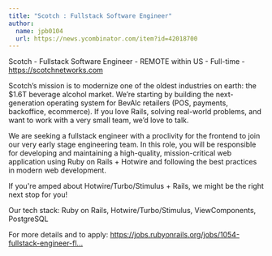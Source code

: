 ```yaml
---
title: "Scotch : Fullstack Software Engineer"
author:
  name: jpb0104
  url: https://news.ycombinator.com/item?id=42018700
---
```

Scotch - Fullstack Software Engineer - REMOTE within US - Full-time - <a href="https:&#x2F;&#x2F;scotchnetworks.com" rel="nofollow">https:&#x2F;&#x2F;scotchnetworks.com</a>

Scotch’s mission is to modernize one of the oldest industries on earth: the $1.6T beverage alcohol market. We’re starting by building the next-generation operating system for BevAlc retailers (POS, payments, backoffice, ecommerce). If you love Rails, solving real-world problems, and want to work with a very small team, we’d love to talk.

We are seeking a fullstack engineer with a proclivity for the frontend to join our very early stage engineering team. In this role, you will be responsible for developing and maintaining a high-quality, mission-critical web application using Ruby on Rails + Hotwire and following the best practices in modern web development.

If you&#x27;re amped about Hotwire&#x2F;Turbo&#x2F;Stimulus + Rails, we might be the right next stop for you!

Our tech stack: Ruby on Rails, Hotwire&#x2F;Turbo&#x2F;Stimulus, ViewComponents, PostgreSQL

For more details and to apply: <a href="https:&#x2F;&#x2F;jobs.rubyonrails.org&#x2F;jobs&#x2F;1054-fullstack-engineer-flexible-level-hotwire-stimulus-ux-scotch-stealth" rel="nofollow">https:&#x2F;&#x2F;jobs.rubyonrails.org&#x2F;jobs&#x2F;1054-fullstack-engineer-fl...</a>
<JobApplication />
